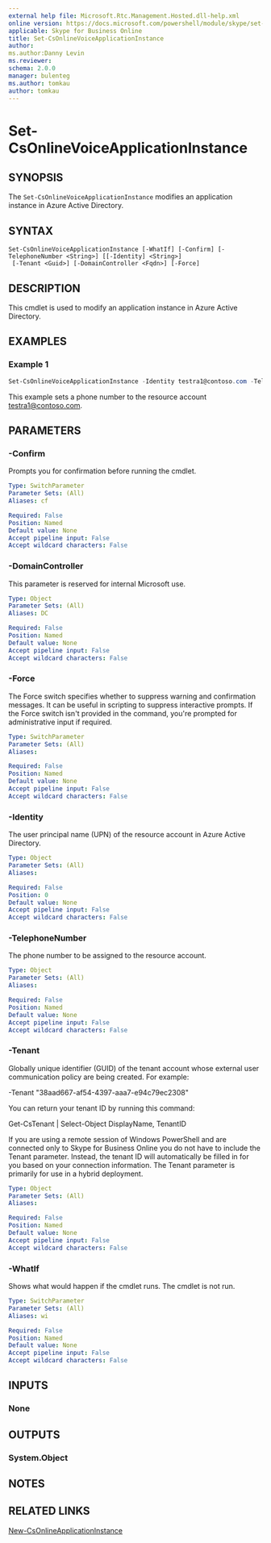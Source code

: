 ```yaml
---
external help file: Microsoft.Rtc.Management.Hosted.dll-help.xml 
online version: https://docs.microsoft.com/powershell/module/skype/set-csonlinevoiceapplicationinstance
applicable: Skype for Business Online 
title: Set-CsOnlineVoiceApplicationInstance
author:
ms.author:Danny Levin
ms.reviewer: 
schema: 2.0.0
manager: bulenteg
ms.author: tomkau
author: tomkau
---
```


# Set-CsOnlineVoiceApplicationInstance

## SYNOPSIS
The `Set-CsOnlineVoiceApplicationInstance` modifies an application instance in Azure Active Directory.

## SYNTAX
```
Set-CsOnlineVoiceApplicationInstance [-WhatIf] [-Confirm] [-TelephoneNumber <String>] [[-Identity] <String>]
 [-Tenant <Guid>] [-DomainController <Fqdn>] [-Force]
```

## DESCRIPTION
This cmdlet is used to modify an application instance in Azure Active Directory.

## EXAMPLES

### Example 1
```powershell
Set-CsOnlineVoiceApplicationInstance -Identity testra1@contoso.com -TelephoneNumber +14255550100
```

This example sets a phone number to the resource account testra1@contoso.com.

## PARAMETERS

### -Confirm
Prompts you for confirmation before running the cmdlet.

```yaml
Type: SwitchParameter
Parameter Sets: (All)
Aliases: cf

Required: False
Position: Named
Default value: None
Accept pipeline input: False
Accept wildcard characters: False
```

### -DomainController
This parameter is reserved for internal Microsoft use.

```yaml
Type: Object
Parameter Sets: (All)
Aliases: DC

Required: False
Position: Named
Default value: None
Accept pipeline input: False
Accept wildcard characters: False
```

### -Force
The Force switch specifies whether to suppress warning and confirmation messages. It can be useful in scripting to suppress interactive prompts. If the Force switch isn't provided in the command, you're prompted for administrative input if required.

```yaml
Type: SwitchParameter
Parameter Sets: (All)
Aliases:

Required: False
Position: Named
Default value: None
Accept pipeline input: False
Accept wildcard characters: False
```

### -Identity
The user principal name (UPN) of the resource account in Azure Active Directory.

```yaml
Type: Object
Parameter Sets: (All)
Aliases:

Required: False
Position: 0
Default value: None
Accept pipeline input: False
Accept wildcard characters: False
```

### -TelephoneNumber
The phone number to be assigned to the resource account.

```yaml
Type: Object
Parameter Sets: (All)
Aliases:

Required: False
Position: Named
Default value: None
Accept pipeline input: False
Accept wildcard characters: False
```

### -Tenant
Globally unique identifier (GUID) of the tenant account whose external user communication policy are being created. For example:

-Tenant "38aad667-af54-4397-aaa7-e94c79ec2308"

You can return your tenant ID by running this command:

Get-CsTenant | Select-Object DisplayName, TenantID

If you are using a remote session of Windows PowerShell and are connected only to Skype for Business Online you do not have to include the Tenant parameter. Instead, the tenant ID will automatically be filled in for you based on your connection information. The Tenant parameter is primarily for use in a hybrid deployment.

```yaml
Type: Object
Parameter Sets: (All)
Aliases:

Required: False
Position: Named
Default value: None
Accept pipeline input: False
Accept wildcard characters: False
```

### -WhatIf
Shows what would happen if the cmdlet runs. The cmdlet is not run.

```yaml
Type: SwitchParameter
Parameter Sets: (All)
Aliases: wi

Required: False
Position: Named
Default value: None
Accept pipeline input: False
Accept wildcard characters: False
```

## INPUTS

### None

## OUTPUTS

### System.Object
## NOTES

## RELATED LINKS

[New-CsOnlineApplicationInstance](https://docs.microsoft.com/powershell/module/skype/new-csonlineapplicationinstance)
